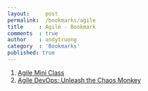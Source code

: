 ```yaml
---
layout:     post
permalink:  /bookmarks/agile
title     : Agile - Bookmark
comments  : true
author    : andytruong
category  : 'Bookmarks'
published: true
---
```


1. [Agile Mini Class](http://goo.gl/a8URs)
1. [Agile DevOps: Unleash the Chaos Monkey](http://goo.gl/T8Zre)